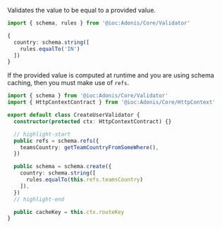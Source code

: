 Validates the value to be equal to a provided value. 

```ts
import { schema, rules } from '@ioc:Adonis/Core/Validator'

{
  country: schema.string([
    rules.equalTo('IN')
  ])
}
```

If the provided value is computed at runtime and you are using schema caching, then you must make use of `refs`.

```ts
import { schema } from '@ioc:Adonis/Core/Validator'
import { HttpContextContract } from '@ioc:Adonis/Core/HttpContext'

export default class CreateUserValidator {
  constructor(protected ctx: HttpContextContract) {}

  // highlight-start
  public refs = schema.refs({
    teamsCountry: getTeamCountryFromSomeWhere(),
  })

  public schema = schema.create({
    country: schema.string([
      rules.equalTo(this.refs.teamsCountry)
    ]),
  })
  // highlight-end

  public cacheKey = this.ctx.routeKey
}
```
